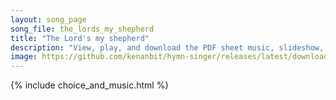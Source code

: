 ```yaml
---
layout: song_page
song_file: the_lords_my_shepherd
title: "The Lord's my shepherd"
description: "View, play, and download the PDF sheet music, slideshow, and audio. Lyrics: The Lord's my shepherd, I'll not want. He makes me down to lie in pastures green; he leadeth me the quiet waters by.  My soul he doth restore again, a... english theist 4part chords"
image: https://github.com/kenanbit/hymn-singer/releases/latest/download/the_lords_my_shepherd-trad.png
---
```


{% include choice_and_music.html %}